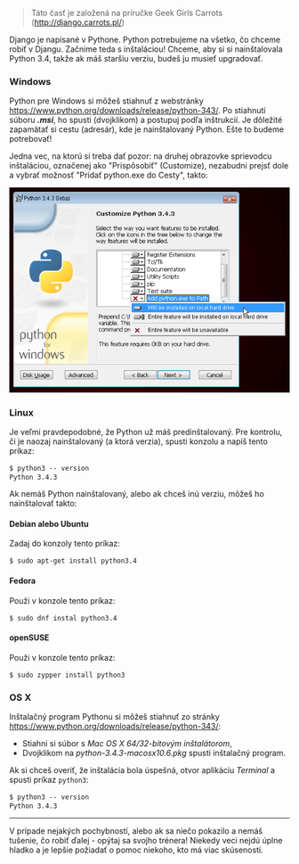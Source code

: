 > Táto časť je založená na príručke Geek Girls Carrots (http://django.carrots.pl/)

Django je napísané v Pythone. Python potrebujeme na všetko, čo chceme robiť v Djangu. Začnime teda s inštaláciou! Chceme, aby si si nainštalovala Python 3.4, takže ak máš staršiu verziu, budeš ju musieť upgradovať.

### Windows

Python pre Windows si môžeš stiahnuť z webstránky https://www.python.org/downloads/release/python-343/. Po stiahnutí súboru ***.msi***, ho spusti (dvojklikom) a postupuj podľa inštrukcií. Je dôležité zapamätať si cestu (adresár), kde je nainštalovaný Python. Ešte to budeme potrebovať!

Jedna vec, na ktorú si treba dať pozor: na druhej obrazovke sprievodcu inštaláciou, označenej ako "Prispôsobiť" (Customize), nezabudni prejsť dole a vybrať možnosť "Pridať python.exe do Cesty", takto:

![Nezabudni pridať Python do Cesty](../python_installation/images/add_python_to_windows_path.png)

### Linux

Je veľmi pravdepodobné, že Python už máš predinštalovaný. Pre kontrolu, či je naozaj nainštalovaný (a ktorá verzia), spusti konzolu a napíš tento príkaz:

```
$ python3 -- version
Python 3.4.3
```

Ak nemáš Python nainštalovaný, alebo ak chceš inú verziu, môžeš ho nainštalovať takto:

#### Debian alebo Ubuntu

Zadaj do konzoly tento príkaz:

```
$ sudo apt-get install python3.4
```

#### Fedora

Použi v konzole tento príkaz:

```
$ sudo dnf instal python3.4
```

#### openSUSE

Použi v konzole tento príkaz:

```
$ sudo zypper install python3
```

### OS X

Inštalačný program Pythonu si môžeš stiahnuť zo stránky https://www.python.org/downloads/release/python-343/:

  * Stiahni si súbor s *Mac OS X 64/32-bitovým inštalátorom*,
  * Dvojklikom na *python-3.4.3-macosx10.6.pkg* spusti inštalačný program.

Ak si chceš overiť, že inštalácia bola úspešná, otvor aplikáciu *Terminal* a spusti príkaz `python3`:

```
$ python3 -- version
Python 3.4.3
```

* * *

V prípade nejakých pochybností, alebo ak sa niečo pokazilo a nemáš tušenie, čo robiť ďalej - opýtaj sa svojho trénera! Niekedy veci nejdú úplne hladko a je lepšie požiadať o pomoc niekoho, kto má viac skúseností.
